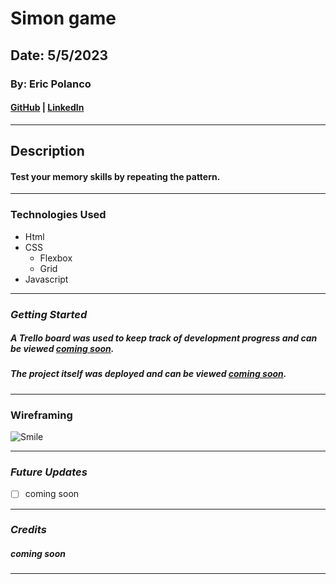 # Simon game

## Date: 5/5/2023

### By: Eric Polanco

#### [GitHub](https://github.com/epolancot) | [LinkedIn](www.linkedin.com/in/epolancot) 

---

## **Description**

#### Test your memory skills by repeating the pattern.

---

### **Technologies Used**

- Html
- CSS
  - Flexbox
  - Grid
- Javascript

---

### **_Getting Started_**

##### A Trello board was used to keep track of development progress and can be viewed [coming soon](URL).

##### The project itself was deployed and can be viewed [coming soon](URL).

---

### **Wireframing**

![Smile](https://www.buckerblog.com/wp-content/uploads/2023/05/Simon.png)


---

### **_Future Updates_**

- [ ] coming soon

---

### **_Credits_**

##### coming soon

---
